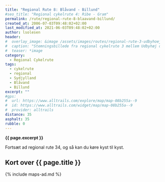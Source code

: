 ```yaml
---
title: "Regional Rute 8: Blåvand - Billund"
#seo_title: "Regional cykelrute 4: Ribe - Gram"
permalink: /rute/regional-rute-8-blaavand-billund/
created_at: 2006-07-03T09:48:02+02:00
last_modified_at: 2021-06-03T09:48:02+02:00
author: lsolesen
header:
#  overlay_image: &image /assets/images/routes/regional-rute-3-udbyhoej-hornslet.jpg
#  caption: "Stemningsbillede fra regional cykelrute 3 mellem Udbyhøj og Hornslet"
#  teaser: *image
category:
  - Regional Cykelrute
tags:
  - cykelrute
  - regional
  - Sydjylland
  - Blåvand
  - Billund
excerpt: ""
#gps:
#  url: https://www.alltrails.com/explore/map/map-08b255a--9
#  id: https://www.alltrails.com/widget/map/map-08b255a--9
#  provider: alltrails
distance: 35
asphalt: 35
rubble: 0
---
```


**{{ page.excerpt }}**

Fortsæt ad regional rute 34, og så kan du køre kyst til kyst.

## Kort over {{ page.title }}

{% include maps-ad.md %}
